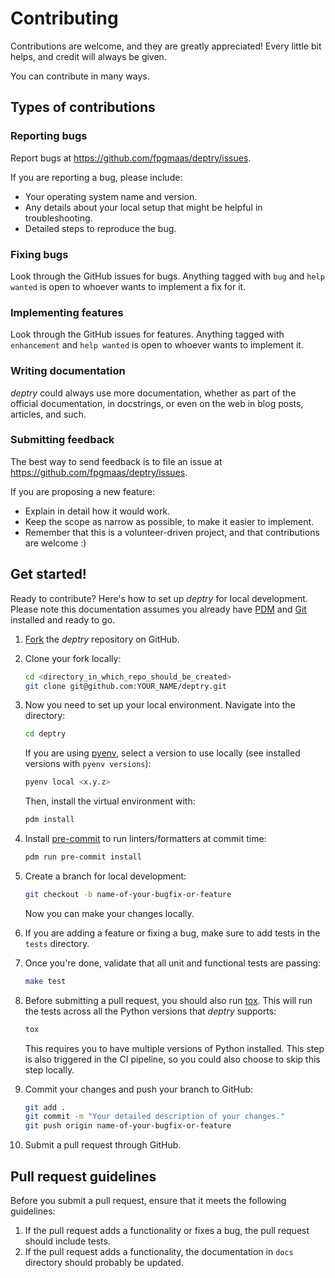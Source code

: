 # Contributing

Contributions are welcome, and they are greatly appreciated! Every little bit helps, and credit will always be given.

You can contribute in many ways.

## Types of contributions

### Reporting bugs

Report bugs at https://github.com/fpgmaas/deptry/issues.

If you are reporting a bug, please include:

* Your operating system name and version.
* Any details about your local setup that might be helpful in troubleshooting.
* Detailed steps to reproduce the bug.

### Fixing bugs

Look through the GitHub issues for bugs. Anything tagged with `bug` and `help wanted` is open to whoever wants to implement a fix for it.

### Implementing features

Look through the GitHub issues for features. Anything tagged with `enhancement` and `help wanted` is open to whoever wants to implement it.

### Writing documentation

_deptry_ could always use more documentation, whether as part of the official documentation, in docstrings, or even on the web in blog posts, articles, and such.

### Submitting feedback

The best way to send feedback is to file an issue at https://github.com/fpgmaas/deptry/issues.

If you are proposing a new feature:

* Explain in detail how it would work.
* Keep the scope as narrow as possible, to make it easier to implement.
* Remember that this is a volunteer-driven project, and that contributions are welcome :)

## Get started!

Ready to contribute? Here's how to set up _deptry_ for local development. Please note this documentation assumes you already have [PDM](https://pdm-project.org/latest/) and [Git](https://git-scm.com/) installed and ready to go.

1. [Fork](https://github.com/fpgmaas/deptry/fork) the _deptry_ repository on GitHub.

2. Clone your fork locally:
    ```bash
    cd <directory_in_which_repo_should_be_created>
    git clone git@github.com:YOUR_NAME/deptry.git
    ```

3. Now you need to set up your local environment. Navigate into the directory:
    ```bash
    cd deptry
    ```

    If you are using [pyenv](https://github.com/pyenv/pyenv), select a version to use locally (see installed versions with `pyenv versions`):
    ```bash
    pyenv local <x.y.z>
    ```

    Then, install the virtual environment with:
    ```bash
    pdm install
    ```

4. Install [pre-commit](https://pre-commit.com/) to run linters/formatters at commit time:
    ```bash
    pdm run pre-commit install
    ```

5. Create a branch for local development:
    ```bash
    git checkout -b name-of-your-bugfix-or-feature
    ```

    Now you can make your changes locally.

6. If you are adding a feature or fixing a bug, make sure to add tests in the `tests` directory.

7. Once you're done, validate that all unit and functional tests are passing:
    ```bash
    make test
    ```

8. Before submitting a pull request, you should also run [tox](https://tox.wiki/en/latest/). This will run the tests across all the Python versions that _deptry_ supports:
    ```bash
    tox
    ```

    This requires you to have multiple versions of Python installed.
    This step is also triggered in the CI pipeline, so you could also choose to skip this step locally.

9. Commit your changes and push your branch to GitHub:
    ```bash
    git add .
    git commit -m "Your detailed description of your changes."
    git push origin name-of-your-bugfix-or-feature
    ```

10. Submit a pull request through GitHub.

## Pull request guidelines

Before you submit a pull request, ensure that it meets the following guidelines:

1. If the pull request adds a functionality or fixes a bug, the pull request should include tests.
2. If the pull request adds a functionality, the documentation in `docs` directory should probably be updated.
